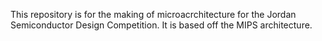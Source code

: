 This repository is for the making of microacrchitecture for the Jordan Semiconductor Design Competition. It is based off the MIPS architecture.
